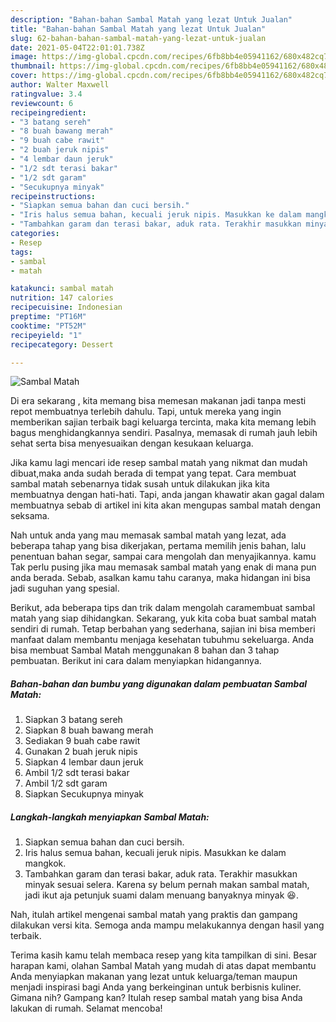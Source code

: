```yaml
---
description: "Bahan-bahan Sambal Matah yang lezat Untuk Jualan"
title: "Bahan-bahan Sambal Matah yang lezat Untuk Jualan"
slug: 62-bahan-bahan-sambal-matah-yang-lezat-untuk-jualan
date: 2021-05-04T22:01:01.738Z
image: https://img-global.cpcdn.com/recipes/6fb8bb4e05941162/680x482cq70/sambal-matah-foto-resep-utama.jpg
thumbnail: https://img-global.cpcdn.com/recipes/6fb8bb4e05941162/680x482cq70/sambal-matah-foto-resep-utama.jpg
cover: https://img-global.cpcdn.com/recipes/6fb8bb4e05941162/680x482cq70/sambal-matah-foto-resep-utama.jpg
author: Walter Maxwell
ratingvalue: 3.4
reviewcount: 6
recipeingredient:
- "3 batang sereh"
- "8 buah bawang merah"
- "9 buah cabe rawit"
- "2 buah jeruk nipis"
- "4 lembar daun jeruk"
- "1/2 sdt terasi bakar"
- "1/2 sdt garam"
- "Secukupnya minyak"
recipeinstructions:
- "Siapkan semua bahan dan cuci bersih."
- "Iris halus semua bahan, kecuali jeruk nipis. Masukkan ke dalam mangkok."
- "Tambahkan garam dan terasi bakar, aduk rata. Terakhir masukkan minyak sesuai selera. Karena sy belum pernah makan sambal matah, jadi ikut aja petunjuk suami dalam menuang banyaknya minyak 😆."
categories:
- Resep
tags:
- sambal
- matah

katakunci: sambal matah 
nutrition: 147 calories
recipecuisine: Indonesian
preptime: "PT16M"
cooktime: "PT52M"
recipeyield: "1"
recipecategory: Dessert

---
```



![Sambal Matah](https://img-global.cpcdn.com/recipes/6fb8bb4e05941162/680x482cq70/sambal-matah-foto-resep-utama.jpg)

Di era  sekarang , kita memang bisa memesan makanan jadi tanpa mesti repot membuatnya terlebih dahulu. Tapi, untuk mereka yang ingin memberikan sajian terbaik bagi keluarga tercinta, maka kita memang lebih bagus menghidangkannya sendiri. Pasalnya, memasak di rumah jauh lebih sehat serta bisa menyesuaikan dengan kesukaan keluarga.

Jika kamu lagi mencari ide resep sambal matah yang nikmat dan mudah dibuat,maka anda sudah berada di tempat yang tepat. Cara membuat sambal matah  sebenarnya tidak susah untuk dilakukan jika kita membuatnya dengan hati-hati. Tapi, anda jangan khawatir akan gagal dalam membuatnya 
sebab di artikel ini kita akan mengupas sambal matah dengan seksama.  



Nah untuk anda yang mau memasak sambal matah yang lezat, ada beberapa tahap yang bisa dikerjakan, pertama memilih jenis bahan, lalu penentuan bahan segar, sampai cara mengolah dan menyajikannya. kamu Tak perlu pusing jika mau memasak sambal matah yang enak di mana pun anda berada. Sebab, asalkan kamu  tahu caranya, maka hidangan ini bisa jadi suguhan yang spesial.

Berikut, ada beberapa tips dan trik dalam mengolah caramembuat sambal matah yang siap dihidangkan. Sekarang, yuk kita coba buat sambal matah sendiri di rumah. Tetap berbahan yang sederhana, sajian ini bisa memberi manfaat dalam membantu menjaga kesehatan tubuhmu sekeluarga. Anda bisa membuat Sambal Matah menggunakan 8 bahan dan 3 tahap pembuatan. Berikut ini cara dalam menyiapkan hidangannya.

<!--inarticleads1-->

##### Bahan-bahan dan bumbu yang digunakan dalam pembuatan Sambal Matah:

1. Siapkan 3 batang sereh
1. Siapkan 8 buah bawang merah
1. Sediakan 9 buah cabe rawit
1. Gunakan 2 buah jeruk nipis
1. Siapkan 4 lembar daun jeruk
1. Ambil 1/2 sdt terasi bakar
1. Ambil 1/2 sdt garam
1. Siapkan Secukupnya minyak




<!--inarticleads2-->

##### Langkah-langkah menyiapkan Sambal Matah:

1. Siapkan semua bahan dan cuci bersih.
1. Iris halus semua bahan, kecuali jeruk nipis. Masukkan ke dalam mangkok.
1. Tambahkan garam dan terasi bakar, aduk rata. Terakhir masukkan minyak sesuai selera. Karena sy belum pernah makan sambal matah, jadi ikut aja petunjuk suami dalam menuang banyaknya minyak 😆.




Nah, itulah artikel mengenai  sambal matah  yang praktis dan gampang dilakukan versi kita. Semoga anda mampu melakukannya dengan hasil yang terbaik. 

Terima kasih kamu telah membaca resep yang kita tampilkan di sini. Besar harapan kami, olahan  Sambal Matah yang mudah di atas dapat membantu Anda menyiapkan makanan yang lezat untuk keluarga/teman maupun menjadi inspirasi bagi Anda yang berkeinginan untuk berbisnis kuliner. Gimana nih? Gampang kan? Itulah resep sambal matah yang bisa Anda lakukan di rumah. Selamat mencoba!

